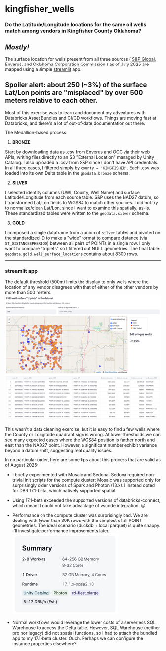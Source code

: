 # kingfisher_wells

### Do the Latitude/Longitude locations for the same oil wells match among vendors in Kingfisher County Oklahoma?

## **_Mostly!_**

The surface location for wells present from all three sources (
[S&amp;P Global](https://www.spglobal.com/commodity-insights/en/products-solutions/upstream-midstream-oil-gas),
[Enverus](https://www.enverus.com/products/enverus-core/),
and [Oklahoma Corporation Commission](https://gisdata-occokc.opendata.arcgis.com/)
) as of July 2025 are mapped using a simple [streamlit](https://streamlit.io/) app.

## Spoiler alert: about 250 (~3%) of the surface Lat/Lon points are "misplaced" by over 500 meters relative to each other.

Most of this exercise was to learn and document my adventures with Databricks Asset Bundles and CI/CD workflows. Things are moving fast at Databricks, and there's a lot of out-of-date documentation out there.

The Medallion-based process:

1. **BRONZE**

Start by downloading data as .csv from Enverus and OCC via their web APIs, writing files directly to an S3 "External Location" managed by Unity Catalog. I also uploaded a .csv from S&P since I don't have API credentials. In all three cases, I filtered simply by `county = 'KINGFISHER'`. Each .csv was loaded into its own Delta table in the `geodata.bronze` schema.

2. **SILVER**

I selected identity columns (UWI, County, Well Name) and surface Latitude/Longitude from each source table. S&P uses the NAD27 datum, so I transformed Lat/Lon fields to WGS84 to match other sources. I did not try to normalize/clean Lat/Lon, since I want to examine this spatially, as-is. These standardized tables were written to the `geodata.silver` schema.

3. **GOLD**

I composed a single dataframe from a union of `silver` tables and pivoted on the standardized ID to make a "wide" format to compare distance (via `ST_DISTANCESPHERIOD`) between all pairs of POINTs in a single row. I only want to compare "triplets" so I filtered out NULL geometries. The final table: `geodata.gold.well_surface_locations` contains about 8300 rows.

---

### streamlit app

The default threshold (500m) limits the display to only wells where the location of any vendor disagrees with that of either of the other vendors by more than 500 meters.
![Kingfisher Map](images/map.png "Kingfisher Map")

This wasn't a data cleaning exercise, but it is easy to find a few wells where the County or Longitude quadrant sign is wrong. At lower thresholds
we can see many expected cases where the WGS84 position is farther north and east than the NAD27 point. However, a significant number exhibit variance beyond a datum shift, suggesting real quality issues.

In no particular order, here are some tips about this process that are valid as of August 2025:

- I briefly experimented with Mosaic and Sedona. Sedona required non-trivial init scripts for the compute cluster; Mosaic was supported only for surprisingly older versions of Spark and Photon (13.x). I instead opted for DBR 17.1-beta, which natively supported spatial.

- Using 17.1-beta exceeded the supported versions of databricks-connect, which meant I could not take advantage of vscode integration. 😑

- Performance on the compute cluster was surprisingly bad. We are dealing with fewer than 30K rows with the simplest of all POINT geometries. The ideal scenario (duckdb + local parquet) is quite snappy. I'll investigate performance improvements later. ![Cluster](images/cluster.png "17.1-beta Cluster")

- Normal workflows would leverage the lower costs of a serverless SQL Warehouse to access the Delta table. However, SQL Warehouse (neither pro nor legacy) did not spatial functions, so I had to attach the bundled app to my 17.1-beta cluster. Ouch. Perhaps we can configure the instance properties elsewhere?
